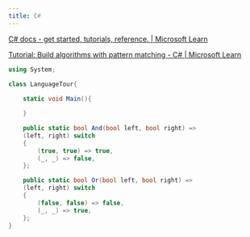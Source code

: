 ```yaml
---
title: C# 
---
```

[C# docs - get started, tutorials, reference. | Microsoft Learn](https://learn.microsoft.com/en-us/dotnet/csharp/tour-of-csharp/)

[Tutorial: Build algorithms with pattern matching - C# | Microsoft Learn](https://learn.microsoft.com/en-us/dotnet/csharp/fundamentals/tutorials/pattern-matching)

```c#
using System;

class LanguageTour{
    
    static void Main(){

    }

    public static bool And(bool left, bool right) =>
    (left, right) switch
    {
        (true, true) => true,
        (_, _) => false,
    };

    public static bool Or(bool left, bool right) =>
    (left, right) switch
    {
        (false, false) => false,
        (_, _) => true,
    };
}
```